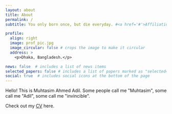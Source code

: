 ```yaml
---
layout: about
title: About
permalink: /
subtitle: You only born once, but die everyday. #<a href='#'>Affiliations</a>. Address. Contacts. Moto. Etc.

profile:
  align: right
  image: prof_pic.jpg
  image_circular: false # crops the image to make it circular
  address: >
    <p>Dhaka, Bangladesh.</p>

news: false  # includes a list of news items
selected_papers: false # includes a list of papers marked as "selected={true}"
social: true  # includes social icons at the bottom of the page
---
```


Hello! This is Muhtasim Ahmed Adil. Some people call me "Muhtasim", some call me "Adil", some call me "invincible". 

Check out my [CV](/cv/) here.
